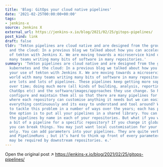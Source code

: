```yaml
---
title: 'Blog: GitOps your cloud native pipelines'
date: '2021-02-25T00:00:00+00:00'
tags:
- jenkins-x
source: Jenkins X
external_url: https://jenkins-x.io/blog/2021/02/25/gitops-pipelines/
post_kind: link
draft: false
tldr: 'Tekton pipelines are cloud native and are designed from the ground up for kubernetes
  and the cloud: In a previous blog we talked about how you can accelerate your use
  of tekton with Jenkins X. We are moving towards a microservice kind of world with
  many teams writing many bits of software in many repositories.'
summary: 'Tekton pipelines are cloud native and are designed from the ground up for
  kubernetes and the cloud: In a previous blog we talked about how you can accelerate
  your use of tekton with Jenkins X. We are moving towards a microservice kind of
  world with many teams writing many bits of software in many repositories. So there
  are lots and lots of pipelines. These pipelines keep getting more sophisticated
  over time; doing much more (all kinds of building, analysis, reporting, testing,
  ChatOps etc) and the software/images/approaches they use change. So how can we manage,
  configure and maintain them all so that there are many pipelines for many repositories;
  where each repository can customise anything it needs but we can easily maintain
  everything continuously and its easy to understand and tool around? We’ve tried
  to tackle this problem in a number of ways over the years; each has pros and cons.
  One option is to put all your pipelines in a shared library. You can then reference
  the pipelines by name in each of your repositories. But what if you want to change
  a bit of a pipeline for a specific repository? If you change it globally for everyone
  you can break things. You may just want local customisation for your repository
  only. You can add parameters into your pipelines. They are quite verbose on Pipelines
  and PipelineRuns ; but it’s hard to think up front of every parameterisation that
  may be required by downstream repositories. e.'
---
```

Open the original post ↗ https://jenkins-x.io/blog/2021/02/25/gitops-pipelines/

